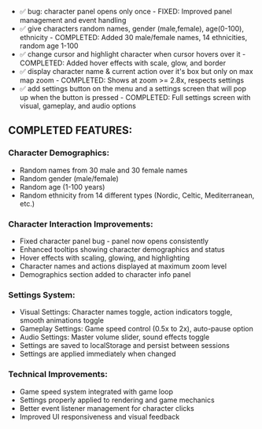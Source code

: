 - ✅ bug: character panel opens only once - FIXED: Improved panel management and event handling
- ✅ give characters random names, gender (male,female), age(0-100), ethnicity - COMPLETED: Added 30 male/female names, 14 ethnicities, random age 1-100
- ✅ change cursor and highlight character when cursor hovers over it - COMPLETED: Added hover effects with scale, glow, and border
- ✅ display character name & current action over it's box but only on max map zoom - COMPLETED: Shows at zoom >= 2.8x, respects settings
- ✅ add settings button on the menu and a settings screen that will pop up when the button is pressed - COMPLETED: Full settings screen with visual, gameplay, and audio options

## COMPLETED FEATURES:

### Character Demographics:
- Random names from 30 male and 30 female names
- Random gender (male/female)
- Random age (1-100 years)
- Random ethnicity from 14 different types (Nordic, Celtic, Mediterranean, etc.)

### Character Interaction Improvements:
- Fixed character panel bug - panel now opens consistently
- Enhanced tooltips showing character demographics and status
- Hover effects with scaling, glowing, and highlighting
- Character names and actions displayed at maximum zoom level
- Demographics section added to character info panel

### Settings System:
- Visual Settings: Character names toggle, action indicators toggle, smooth animations toggle
- Gameplay Settings: Game speed control (0.5x to 2x), auto-pause option
- Audio Settings: Master volume slider, sound effects toggle
- Settings are saved to localStorage and persist between sessions
- Settings are applied immediately when changed

### Technical Improvements:
- Game speed system integrated with game loop
- Settings properly applied to rendering and game mechanics
- Better event listener management for character clicks
- Improved UI responsiveness and visual feedback